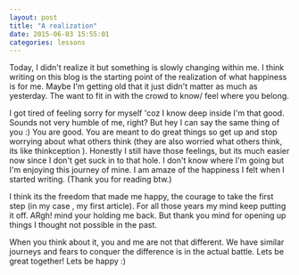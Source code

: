 ```yaml
---
layout: post
title: "A realization"
date: 2015-06-03 15:55:01
categories: lessons
---
```


Today, I didn't realize it but something is slowly changing within me. I think writing on this blog is the starting point of the realization of what happiness is for me. Maybe I'm getting old that it just didn't matter as much as yesterday. The want to fit in with the crowd to know/ feel where you belong.

I got tired of feeling sorry for myself 'coz I know deep inside I'm that good. Sounds not very humble of me, right? But hey I can say the same thing of you :) You are good. You are meant to do great things so get up and stop worrying about what others think (they are also worried what others think, its like thinkception ). Honestly I still have those feelings, but its much easier now since I don't get suck in to that hole. I don't know where I'm going but I'm enjoying this journey of mine. I am amaze of the happiness I felt when I started writing. (Thank you for reading btw.) 

I think its the freedom that made me happy, the courage to take the first step (in my case , my first article). For all those years my mind keep putting it off. ARgh! mind your holding me back. But thank you mind for opening up things I thought not possible in the past. 

When you think about it, you and me are not that different. We have similar journeys and fears to conquer the difference is in the actual battle. Lets be great together! Lets be happy :) 
